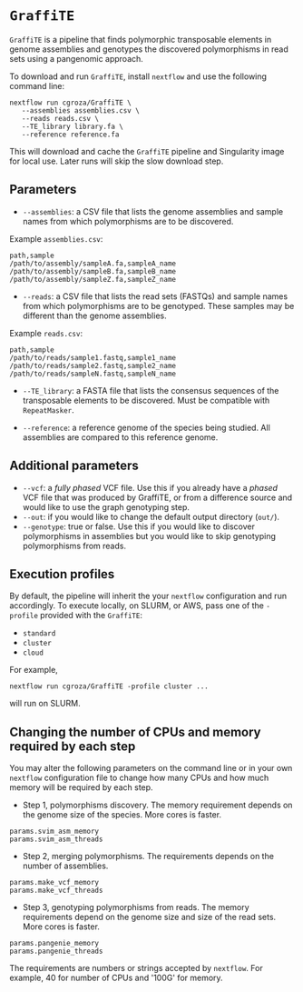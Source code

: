 # `GraffiTE`

`GraffiTE` is a pipeline that finds polymorphic transposable elements in genome assemblies and genotypes the discovered polymorphisms in read sets using a pangenomic approach.

To download and run `GraffiTE`, install `nextflow` and use the following command line:

```
nextflow run cgroza/GraffiTE \
   --assemblies assemblies.csv \
   --reads reads.csv \
   --TE_library library.fa \
   --reference reference.fa
```

This will download and cache the `GraffiTE` pipeline and Singularity image for local use. Later runs will skip the slow download step.

## Parameters
- `--assemblies`: a CSV file that lists the genome assemblies and sample names from which polymorphisms are to be discovered.

Example `assemblies.csv`:
```
path,sample
/path/to/assembly/sampleA.fa,sampleA_name
/path/to/assembly/sampleB.fa,sampleB_name
/path/to/assembly/sampleZ.fa,sampleZ_name

```

- `--reads`: a CSV file that lists the read sets (FASTQs) and sample names from which polymorphisms are to be genotyped. These samples may be different than the genome assemblies.

Example `reads.csv`:
```
path,sample
/path/to/reads/sample1.fastq,sample1_name
/path/to/reads/sample2.fastq,sample2_name
/path/to/reads/sampleN.fastq,sampleN_name

```

- `--TE_library`: a FASTA file that lists the consensus sequences of the transposable elements to be discovered. Must be compatible with `RepeatMasker`.

- `--reference`: a reference genome of the species being studied. All assemblies are compared to this reference genome.

## Additional parameters

- `--vcf`: a *fully phased* VCF file. Use this if you already have a *phased* VCF file that was produced by GraffiTE, or from a difference source and would like to use the graph genotyping step.
- `--out`: if you would like to change the default output directory (`out/`).
- `--genotype`: true or false. Use this if you would like to discover polymorphisms in assemblies but you would like to skip genotyping polymorphisms from reads.


## Execution profiles
By default, the pipeline will inherit the your `nextflow` configuration and run accordingly.
To execute locally, on SLURM, or AWS, pass one of the `-profile` provided with the `GraffiTE`:
- `standard`
- `cluster`
- `cloud`

For example,
```
nextflow run cgroza/GraffiTE -profile cluster ...
```
will run on SLURM.

## Changing the number of CPUs and memory required by each step
You may alter the following parameters on the command line or in your own `nextflow` configuration file to change how many CPUs and how much memory will be required by each step.

- Step 1, polymorphisms discovery. The memory requirement depends on the genome size of the species. More cores is faster.
```
params.svim_asm_memory
params.svim_asm_threads
```

- Step 2, merging polymorphisms. The requirements depends on the number of assemblies.
```
params.make_vcf_memory
params.make_vcf_threads
```
- Step 3, genotyping polymorphisms from reads. The memory requirements depend on the genome size and size of the read sets. More cores is faster.
```
params.pangenie_memory
params.pangenie_threads
```

The requirements are numbers or strings accepted by `nextflow`. For example, 40 for number of CPUs and '100G' for memory.
